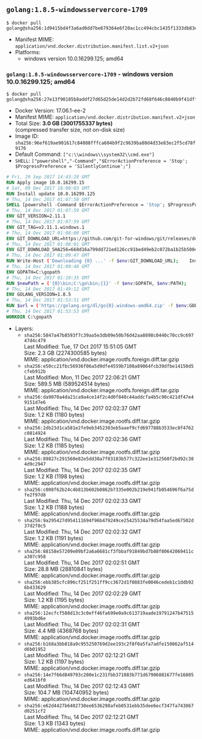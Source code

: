 ## `golang:1.8.5-windowsservercore-1709`

```console
$ docker pull golang@sha256:1d9415bd4f3a6ad0dd7be679364e6f20ac1cc494cbc1435f1333db83efafbadd
```

-	Manifest MIME: `application/vnd.docker.distribution.manifest.list.v2+json`
-	Platforms:
	-	windows version 10.0.16299.125; amd64

### `golang:1.8.5-windowsservercore-1709` - windows version 10.0.16299.125; amd64

```console
$ docker pull golang@sha256:27e13f90185b8addf27d65d25de14d2d2b72fd68f646c8840b9f41dfffbc8192
```

-	Docker Version: 17.06.1-ee-2
-	Manifest MIME: `application/vnd.docker.distribution.manifest.v2+json`
-	Total Size: **3.0 GB (3001755337 bytes)**  
	(compressed transfer size, not on-disk size)
-	Image ID: `sha256:96ef619ae901617c84088fffca604b9f2c9639ba80d4d33e83ec2f5cd78f9176`
-	Default Command: `["c:\\windows\\system32\\cmd.exe"]`
-	`SHELL`: `["powershell","-Command","$ErrorActionPreference = 'Stop'; $ProgressPreference = 'SilentlyContinue';"]`

```dockerfile
# Fri, 29 Sep 2017 14:43:28 GMT
RUN Apply image 10.0.16299.15
# Sat, 09 Dec 2017 18:00:03 GMT
RUN Install update 10.0.16299.125
# Thu, 14 Dec 2017 01:07:58 GMT
SHELL [powershell -Command $ErrorActionPreference = 'Stop'; $ProgressPreference = 'SilentlyContinue';]
# Thu, 14 Dec 2017 01:07:59 GMT
ENV GIT_VERSION=2.11.1
# Thu, 14 Dec 2017 01:07:59 GMT
ENV GIT_TAG=v2.11.1.windows.1
# Thu, 14 Dec 2017 01:08:00 GMT
ENV GIT_DOWNLOAD_URL=https://github.com/git-for-windows/git/releases/download/v2.11.1.windows.1/MinGit-2.11.1-64-bit.zip
# Thu, 14 Dec 2017 01:08:01 GMT
ENV GIT_DOWNLOAD_SHA256=668d16a799dd721ed126cc91bed49eb2c072ba1b25b50048280a4e2c5ed56e59
# Thu, 14 Dec 2017 01:09:47 GMT
RUN Write-Host ('Downloading {0} ...' -f $env:GIT_DOWNLOAD_URL); 	Invoke-WebRequest -Uri $env:GIT_DOWNLOAD_URL -OutFile 'git.zip'; 		Write-Host ('Verifying sha256 ({0}) ...' -f $env:GIT_DOWNLOAD_SHA256); 	if ((Get-FileHash git.zip -Algorithm sha256).Hash -ne $env:GIT_DOWNLOAD_SHA256) { 		Write-Host 'FAILED!'; 		exit 1; 	}; 		Write-Host 'Expanding ...'; 	Expand-Archive -Path git.zip -DestinationPath C:\git\.; 		Write-Host 'Removing ...'; 	Remove-Item git.zip -Force; 		Write-Host 'Updating PATH ...'; 	$env:PATH = 'C:\git\cmd;C:\git\mingw64\bin;C:\git\usr\bin;' + $env:PATH; 	[Environment]::SetEnvironmentVariable('PATH', $env:PATH, [EnvironmentVariableTarget]::Machine); 		Write-Host 'Verifying install ...'; 	Write-Host '  git --version'; git --version; 		Write-Host 'Complete.';
# Thu, 14 Dec 2017 01:09:48 GMT
ENV GOPATH=C:\gopath
# Thu, 14 Dec 2017 01:10:35 GMT
RUN $newPath = ('{0}\bin;C:\go\bin;{1}' -f $env:GOPATH, $env:PATH); 	Write-Host ('Updating PATH: {0}' -f $newPath); 	[Environment]::SetEnvironmentVariable('PATH', $newPath, [EnvironmentVariableTarget]::Machine);
# Thu, 14 Dec 2017 01:49:12 GMT
ENV GOLANG_VERSION=1.8.5
# Thu, 14 Dec 2017 01:53:51 GMT
RUN $url = ('https://golang.org/dl/go{0}.windows-amd64.zip' -f $env:GOLANG_VERSION); 	Write-Host ('Downloading {0} ...' -f $url); 	Invoke-WebRequest -Uri $url -OutFile 'go.zip'; 		$sha256 = '137827cabff27cc36cbe13018f629a6418c2a6af85adde1b1bfb8d000c9fc1ae'; 	Write-Host ('Verifying sha256 ({0}) ...' -f $sha256); 	if ((Get-FileHash go.zip -Algorithm sha256).Hash -ne $sha256) { 		Write-Host 'FAILED!'; 		exit 1; 	}; 		Write-Host 'Expanding ...'; 	Expand-Archive go.zip -DestinationPath C:\; 		Write-Host 'Verifying install ("go version") ...'; 	go version; 		Write-Host 'Removing ...'; 	Remove-Item go.zip -Force; 		Write-Host 'Complete.';
# Thu, 14 Dec 2017 01:53:53 GMT
WORKDIR C:\gopath
```

-	Layers:
	-	`sha256:5847a47b8593f7c39aa5e3db09e50b76d42aa8898c0440c70cc9c69747d4c479`  
		Last Modified: Tue, 17 Oct 2017 15:51:05 GMT  
		Size: 2.3 GB (2274300585 bytes)  
		MIME: application/vnd.docker.image.rootfs.foreign.diff.tar.gzip
	-	`sha256:e50cc21fbc56936f06a5d9dfe4559b7108a89064fcb39dfbe14150d5cfeb912b`  
		Last Modified: Mon, 11 Dec 2017 22:06:21 GMT  
		Size: 589.5 MB (589524514 bytes)  
		MIME: application/vnd.docker.image.rootfs.foreign.diff.tar.gzip
	-	`sha256:da9070a4da21ca9a4ce14f2c4d0f840c44addcfa4b5c90c421df47e49151d7e6`  
		Last Modified: Thu, 14 Dec 2017 02:02:37 GMT  
		Size: 1.2 KB (1180 bytes)  
		MIME: application/vnd.docker.image.rootfs.diff.tar.gzip
	-	`sha256:2db23d1ca581e2fe9eb3452303eb5aaef9cfd697788b3533ec8f4762c0814924`  
		Last Modified: Thu, 14 Dec 2017 02:02:36 GMT  
		Size: 1.2 KB (1185 bytes)  
		MIME: application/vnd.docker.image.rootfs.diff.tar.gzip
	-	`sha256:89827c291560e82e5dd38a7f03183b577c322ee1e312560f2bd92c384d9c2947`  
		Last Modified: Thu, 14 Dec 2017 02:02:35 GMT  
		Size: 1.2 KB (1198 bytes)  
		MIME: application/vnd.docker.image.rootfs.diff.tar.gzip
	-	`sha256:c008f62b24c4b813b602b0862b7335e002b219e941fb054696f6a75dfe2f97d8`  
		Last Modified: Thu, 14 Dec 2017 02:02:33 GMT  
		Size: 1.2 KB (1188 bytes)  
		MIME: application/vnd.docker.image.rootfs.diff.tar.gzip
	-	`sha256:9a295427d954111694f96b479249ce25425534a79d54faa5ed67502d37d2f0c5`  
		Last Modified: Thu, 14 Dec 2017 02:02:32 GMT  
		Size: 1.2 KB (1191 bytes)  
		MIME: application/vnd.docker.image.rootfs.diff.tar.gzip
	-	`sha256:88158e57209e09bf2a6a6681cf3fbbaf91849bd7b88f80642069411ca307c958`  
		Last Modified: Thu, 14 Dec 2017 02:02:51 GMT  
		Size: 28.8 MB (28810841 bytes)  
		MIME: application/vnd.docker.image.rootfs.diff.tar.gzip
	-	`sha256:ebb385cfc896cf251f251ff9cc3672d1f0883fe0046cedeb1c1ddb926b433629`  
		Last Modified: Thu, 14 Dec 2017 02:02:29 GMT  
		Size: 1.2 KB (1195 bytes)  
		MIME: application/vnd.docker.image.rootfs.diff.tar.gzip
	-	`sha256:12ecfcf588d13c3c0eff46fa699e0a9c613719aade19791247b475154993bd6e`  
		Last Modified: Thu, 14 Dec 2017 02:02:31 GMT  
		Size: 4.4 MB (4368768 bytes)  
		MIME: application/vnd.docker.image.rootfs.diff.tar.gzip
	-	`sha256:b168a3bb818a9c955250769d2ee193c2f8f0a5fa7adfe150862af514d6b01952`  
		Last Modified: Thu, 14 Dec 2017 02:12:21 GMT  
		Size: 1.2 KB (1197 bytes)  
		MIME: application/vnd.docker.image.rootfs.diff.tar.gzip
	-	`sha256:14e7f66d849793c200e1c231fbb371083b771d67906881677fe16805ed6416f0`  
		Last Modified: Thu, 14 Dec 2017 02:12:43 GMT  
		Size: 104.7 MB (104740952 bytes)  
		MIME: application/vnd.docker.image.rootfs.diff.tar.gzip
	-	`sha256:e62d4427b6402738ee6536298afeb0531ebb35dee6ecf347fa743867d0251cf2`  
		Last Modified: Thu, 14 Dec 2017 02:12:21 GMT  
		Size: 1.3 KB (1343 bytes)  
		MIME: application/vnd.docker.image.rootfs.diff.tar.gzip
